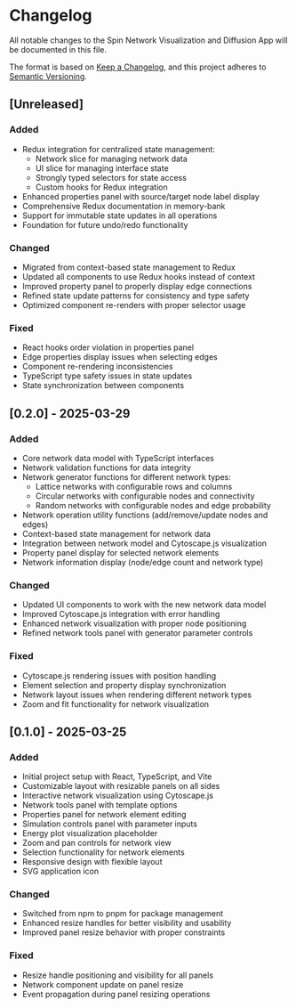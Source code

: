 # Changelog

All notable changes to the Spin Network Visualization and Diffusion App will be documented in this file.

The format is based on [Keep a Changelog](https://keepachangelog.com/en/1.0.0/),
and this project adheres to [Semantic Versioning](https://semver.org/spec/v2.0.0.html).

## [Unreleased]

### Added
- Redux integration for centralized state management:
  - Network slice for managing network data
  - UI slice for managing interface state
  - Strongly typed selectors for state access
  - Custom hooks for Redux integration
- Enhanced properties panel with source/target node label display
- Comprehensive Redux documentation in memory-bank
- Support for immutable state updates in all operations
- Foundation for future undo/redo functionality

### Changed
- Migrated from context-based state management to Redux
- Updated all components to use Redux hooks instead of context
- Improved property panel to properly display edge connections
- Refined state update patterns for consistency and type safety
- Optimized component re-renders with proper selector usage

### Fixed
- React hooks order violation in properties panel
- Edge properties display issues when selecting edges
- Component re-rendering inconsistencies
- TypeScript type safety issues in state updates
- State synchronization between components

## [0.2.0] - 2025-03-29

### Added
- Core network data model with TypeScript interfaces
- Network validation functions for data integrity
- Network generator functions for different network types:
  - Lattice networks with configurable rows and columns
  - Circular networks with configurable nodes and connectivity
  - Random networks with configurable nodes and edge probability
- Network operation utility functions (add/remove/update nodes and edges)
- Context-based state management for network data
- Integration between network model and Cytoscape.js visualization
- Property panel display for selected network elements
- Network information display (node/edge count and network type)

### Changed
- Updated UI components to work with the new network data model
- Improved Cytoscape.js integration with error handling
- Enhanced network visualization with proper node positioning
- Refined network tools panel with generator parameter controls

### Fixed
- Cytoscape.js rendering issues with position handling
- Element selection and property display synchronization
- Network layout issues when rendering different network types
- Zoom and fit functionality for network visualization

## [0.1.0] - 2025-03-25

### Added
- Initial project setup with React, TypeScript, and Vite
- Customizable layout with resizable panels on all sides
- Interactive network visualization using Cytoscape.js
- Network tools panel with template options
- Properties panel for network element editing
- Simulation controls panel with parameter inputs
- Energy plot visualization placeholder
- Zoom and pan controls for network view
- Selection functionality for network elements
- Responsive design with flexible layout
- SVG application icon

### Changed
- Switched from npm to pnpm for package management
- Enhanced resize handles for better visibility and usability
- Improved panel resize behavior with proper constraints

### Fixed
- Resize handle positioning and visibility for all panels
- Network component update on panel resize
- Event propagation during panel resizing operations
